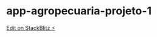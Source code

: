 # app-agropecuaria-projeto-1

[Edit on StackBlitz ⚡️](https://stackblitz.com/edit/app-agropecuaria)
